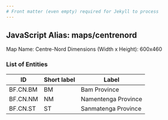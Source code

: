 ```yaml
---
# Front matter (even empty) required for Jekyll to process
---
```


## JavaScript Alias: maps/centrenord

Map Name: Centre-Nord
Dimensions (Width x Height): 600x460

### List of Entities

ID | Short label | Label
---|---|---|
BF.CN.BM|BM|Bam Province
BF.CN.NM|NM|Namentenga Province
BF.CN.ST|ST|Sanmatenga Province